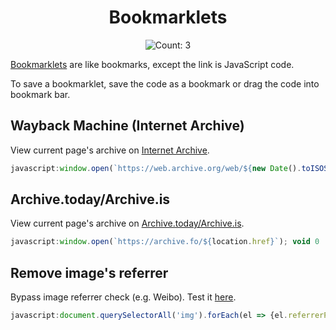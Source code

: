 <h1 align="center">Bookmarklets</h1>

<div align="center">

![Count: 3](https://img.shields.io/badge/COUNT-3-blue.svg?style=for-the-badge)

</div>

[Bookmarklets](https://en.wikipedia.org/wiki/Bookmarklet) are like bookmarks, except the link is JavaScript code.

To save a bookmarklet, save the code as a bookmark or drag the code into bookmark bar.

## Wayback Machine (Internet Archive)

View current page's archive on [Internet Archive](https://archive.org/web/).

```js
javascript:window.open(`https://web.archive.org/web/${new Date().toISOString().replace(/-|T|:/g, '').substring(0, 14)}/${location.href}`); void 0
```

## Archive.today/Archive.is

View current page's archive on [Archive.today/Archive.is](https://archive.fo/).

```js
javascript:window.open(`https://archive.fo/${location.href}`); void 0
```

## Remove image's referrer

Bypass image referrer check (e.g. Weibo). Test it [here](https://luyilin.github.io/Aoba/).

```js
javascript:document.querySelectorAll('img').forEach(el => {el.referrerPolicy = 'no-referrer'; el.src = el.src}); void 0
```
